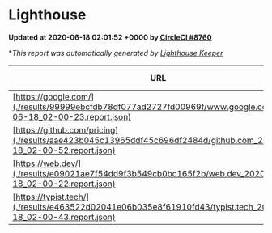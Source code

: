 
# Lighthouse

**Updated at 2020-06-18 02:01:52 +0000 by [CircleCI #8760](https://circleci.com/gh/ItinerisLtd/lighthouse-keeper-example/8760)**

**This report was automatically generated by [Lighthouse Keeper](https://github.com/itinerisltd/lighthouse-keeper)*

| URL | Performance | Accessibility | Best Practices | SEO | PWA | Updated At |
| --- | --- | --- | --- | --- | --- | --- |
| [https://google.com/](./results/99999ebcfdb78df077ad2727fd00969f/www.google.com_2020-06-18_02-00-23.report.json) | 0.95 | 0.9 | 1 | 0.92 | 0.54 | 2020-06-18T02:00:23.133Z |
| [https://github.com/pricing](./results/aae423b045c13965ddf45c696df2484d/github.com_2020-06-18_02-00-52.report.json) | 0.63 | 0.96 | 1 | 1 | 0.54 | 2020-06-18T02:00:52.333Z |
| [https://web.dev/](./results/e09021ae7f54dd9f3b549cb0bc165f2b/web.dev_2020-06-18_02-00-22.report.json) | 0.89 | 1 | 1 | 0.99 | 0.96 | 2020-06-18T02:00:22.106Z |
| [https://typist.tech/](./results/e463522d02041e06b035e8f61910fd43/typist.tech_2020-06-18_02-00-43.report.json) | 0.87 | 0.92 | 0.92 | 0.99 | 0.57 | 2020-06-18T02:00:43.715Z |
